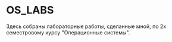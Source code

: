 # OS_LABS
Здесь собраны лабораторные работы, сделанные мной, по 2х семестровому курсу "Операционные системы".
